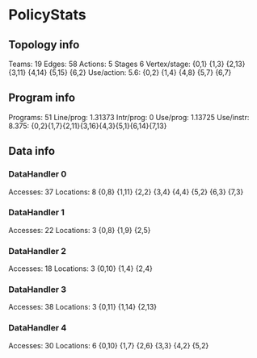 # PolicyStats
## Topology info
Teams:		19
Edges:		58
Actions:	5
Stages		6
Vertex/stage:	{0,1} {1,3} {2,13} {3,11} {4,14} {5,15} {6,2} 
Use/action:	5.6: {0,2} {1,4} {4,8} {5,7} {6,7} 

## Program info
Programs:	51
Line/prog:	1.31373
Intr/prog:	0
Use/prog:	1.13725
Use/instr:	8.375: {0,2}{1,7}{2,11}{3,16}{4,3}{5,1}{6,14}{7,13}

## Data info

### DataHandler 0
Accesses:	37
Locations:	8
{0,8} {1,11} {2,2} {3,4} {4,4} {5,2} {6,3} {7,3} 

### DataHandler 1
Accesses:	22
Locations:	3
{0,8} {1,9} {2,5} 

### DataHandler 2
Accesses:	18
Locations:	3
{0,10} {1,4} {2,4} 

### DataHandler 3
Accesses:	38
Locations:	3
{0,11} {1,14} {2,13} 

### DataHandler 4
Accesses:	30
Locations:	6
{0,10} {1,7} {2,6} {3,3} {4,2} {5,2} 